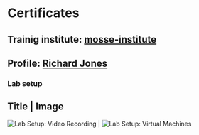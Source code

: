 # Certificates

## Trainig institute: [mosse-institute](https://www.mosse-institute.com/)
## Profile: [Richard Jones](https://students.mosse-institute.com/student/eoEPcxbizUSJ9yEZIWdLslF4Puj2)

### Lab setup

Title | Image
-------------
![Lab Setup: Video Recording](/ac1d/images/Lab_videorecording.png) | ![Lab Setup: Virtual Machines](/ac1d/images/Lab_VM.png)
